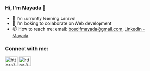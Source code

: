 ### Hi, I'm Mayada 👋

- 🌱 I’m currently learning Laravel
- 👯 I’m looking to collaborate on Web development
- 📫 How to reach me: email: boucifmayada@gmail.com,  [Linkedin - Mayada ](https://www.linkedin.com/in/mayadaboucif/)



<h3 align="left">Connect with me:</h3>
<p align="left">
<a href="https://linkedin.com/in/https://www.linkedin.com/in/mayadaboucif/" target="blank"><img align="center" src="https://raw.githubusercontent.com/rahuldkjain/github-profile-readme-generator/master/src/images/icons/Social/linked-in-alt.svg" alt="https://www.linkedin.com/in/mayadaboucif/" height="30" width="40" /></a>
<a href="https://www.behance.net/https://www.behance.net/mayadaboucif" target="blank"><img align="center" src="https://raw.githubusercontent.com/rahuldkjain/github-profile-readme-generator/master/src/images/icons/Social/behance.svg" alt="https://www.behance.net/mayadaboucif" height="30" width="40" /></a>
</p>




